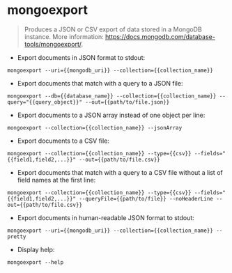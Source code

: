 # mongoexport

> Produces a JSON or CSV export of data stored in a MongoDB instance.
> More information: <https://docs.mongodb.com/database-tools/mongoexport/>.

- Export documents in JSON format to stdout:

`mongoexport --uri={{mongodb_uri}} --collection={{collection_name}} `

- Export documents that match with a query to a JSON file:

`mongoexport --db={{database_name}} --collection={{collection_name}} --query="{{query_object}}" --out={{path/to/file.json}}`

- Export documents to a JSON array instead of one object per line:

`mongoexport --collection={{collection_name}} --jsonArray`

- Export documents to a CSV file:

`mongoexport --collection={{collection_name}} --type={{csv}} --fields="{{field1,field2,...}}" --out={{path/to/file.csv}}`

- Export documents that match with a query to a CSV file without a list of field names at the first line:

`mongoexport --collection={{collection_name}} --type={{csv}} --fields="{{field1,field2,...}}" --queryFile={{path/to/file}} --noHeaderLine --out={{path/to/file.csv}}`

- Export documents in human-readable JSON format to stdout:

`mongoexport --uri={{mongodb_uri}} --collection={{collection_name}} --pretty`

- Display help:

`mongoexport --help`
